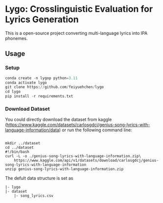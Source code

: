 # Lygo: Crosslinguistic Evaluation for Lyrics Generation


This is a open-source project converting multi-language lyrics into IPA phonemes. 



## Usage

### Setup
```python
conda create -n lygop python=3.11
conda activate lygo
git clone https://github.com/feiyuehchen/lygo
cd lygo
pip install -r requirements.txt
```

### Download Dataset
You could directly download the dataset from kaggle (https://www.kaggle.com/datasets/carlosgdcj/genius-song-lyrics-with-language-information/data) or run the following command line:
```

mkdir ../dataset
cd ../dataset
#!/bin/bash
curl -L -o ./genius-song-lyrics-with-language-information.zip\
    https://www.kaggle.com/api/v1/datasets/download/carlosgdcj/genius-song-lyrics-with-language-information
unzip genius-song-lyrics-with-language-information.zip 

```

The defult data structure is set as 

```
|- lygo
|- dataset
    |- song_lyrics.csv
```

